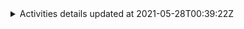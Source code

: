 
<details>
<summary>Activities details updated at <!-- PROFILE_STATS template:"updatedat"-->2021-05-28T00:39:22Z<!-- /PROFILE_STATS --></summary>

<!-- PROFILE_STATS template:"activities" username:"wzshiming" -->
| Link | Ref | State | Change Size | Commits | Change File |
| - | - | - | - | - | - |
| [containerd/containerd#5273](https://github.com/containerd/containerd/pull/5273) | master| Merged (2021-05-27)| S(<font color="#56d364">+8</font>, <font color="#f85149">-4</font>) | 1| 1|
| [kubernetes/kubernetes#98866](https://github.com/kubernetes/kubernetes/pull/98866) | master| Open (2021-02-08, 2021-05-27)| M(<font color="#56d364">+37</font>, <font color="#f85149">-4</font>) | 2| 7|
| [kubernetes/kubernetes#99431](https://github.com/kubernetes/kubernetes/pull/99431) | master| Open (2021-02-25, 2021-05-26)| L(<font color="#56d364">+110</font>, <font color="#f85149">-25</font>) | 2| 4|
| [istio/api#1917](https://github.com/istio/api/pull/1917) | master| Open (2021-03-16, 2021-05-26)| XL(<font color="#56d364">+585</font>, <font color="#f85149">-70</font>) | 1| 8|
| [kubernetes/kubernetes#100949](https://github.com/kubernetes/kubernetes/pull/100949) | master| Open (2021-04-09, 2021-05-26)| M(<font color="#56d364">+60</font>, <font color="#f85149">-19</font>) | 2| 2|
| [kubernetes/enhancements#2661](https://github.com/kubernetes/enhancements/pull/2661) | master| Open (2021-04-29, 2021-05-26)| XL(<font color="#56d364">+611</font>, <font color="#f85149">-0</font>) | 1| 3|
| [kubernetes/kubernetes#98905](https://github.com/kubernetes/kubernetes/pull/98905) | master| Closed (2021-05-26)| M(<font color="#56d364">+28</font>, <font color="#f85149">-4</font>) | 1| 2|
| [kubernetes/kubernetes#102048](https://github.com/kubernetes/kubernetes/pull/102048) | master| Open (2021-05-17, 2021-05-25)| M(<font color="#56d364">+49</font>, <font color="#f85149">-8</font>) | 3| 2|
| [kubernetes/kubernetes#98507](https://github.com/kubernetes/kubernetes/pull/98507) | master| Open (2021-01-28, 2021-05-25)| L(<font color="#56d364">+265</font>, <font color="#f85149">-21</font>) | 3| 3|
| [kubernetes/kubernetes#101098](https://github.com/kubernetes/kubernetes/pull/101098) | master| Open (2021-04-14, 2021-05-25)| XS(<font color="#56d364">+4</font>, <font color="#f85149">-2</font>) | 1| 1|
| [kubernetes/kubernetes#102047](https://github.com/kubernetes/kubernetes/pull/102047) | master| Open (2021-05-17, 2021-05-25)| L(<font color="#56d364">+107</font>, <font color="#f85149">-6</font>) | 1| 2|
| [kubernetes/kubernetes#100851](https://github.com/kubernetes/kubernetes/pull/100851) | master| Open (2021-04-06, 2021-05-25)| L(<font color="#56d364">+155</font>, <font color="#f85149">-0</font>) | 2| 6|
| [kubernetes/kubernetes#100939](https://github.com/kubernetes/kubernetes/pull/100939) | master| Open (2021-04-09, 2021-05-25)| L(<font color="#56d364">+104</font>, <font color="#f85149">-17</font>) | 2| 2|
| [kubernetes/kubernetes#102088](https://github.com/kubernetes/kubernetes/pull/102088) | master| Merged (2021-05-24)| XS(<font color="#56d364">+2</font>, <font color="#f85149">-0</font>) | 1| 1|
| [kubernetes/kubernetes#101797](https://github.com/kubernetes/kubernetes/pull/101797) | release-1.19| Open (2021-05-07, 2021-05-24)| XS(<font color="#56d364">+2</font>, <font color="#f85149">-0</font>) | 1| 1|
| [kubernetes/kubernetes#100369](https://github.com/kubernetes/kubernetes/pull/100369) | master| Open (2021-03-18, 2021-05-24)| L(<font color="#56d364">+133</font>, <font color="#f85149">-19</font>) | 3| 4|
| [istio/istio#31865](https://github.com/istio/istio/pull/31865) | master| Open (2021-04-02, 2021-05-24)| S(<font color="#56d364">+12</font>, <font color="#f85149">-5</font>) | 2| 1|
| [kubernetes/kubernetes#102091](https://github.com/kubernetes/kubernetes/pull/102091) | master| Closed (2021-05-24)| S(<font color="#56d364">+18</font>, <font color="#f85149">-10</font>) | 1| 1|
| [kubeedge/kubeedge#2702](https://github.com/kubeedge/kubeedge/pull/2702) | master| Open (2021-03-24, 2021-05-24)| M(<font color="#56d364">+62</font>, <font color="#f85149">-2</font>) | 1| 2|
| [kubernetes/kubernetes#101009](https://github.com/kubernetes/kubernetes/pull/101009) | master| Open (2021-04-12, 2021-05-24)| XS(<font color="#56d364">+1</font>, <font color="#f85149">-1</font>) | 1| 1|
| [istio/istio#32977](https://github.com/istio/istio/pull/32977) | master| Merged (2021-05-21)| M(<font color="#56d364">+20</font>, <font color="#f85149">-13</font>) | 1| 2|
| [containerd/containerd#5520](https://github.com/containerd/containerd/pull/5520) | master| Merged (2021-05-20)| XS(<font color="#56d364">+0</font>, <font color="#f85149">-1</font>) | 1| 1|
| [containerd/containerd#5519](https://github.com/containerd/containerd/pull/5519) | master| Merged (2021-05-20)| XS(<font color="#56d364">+3</font>, <font color="#f85149">-5</font>) | 2| 1|
| [kubeedge/kubeedge#2718](https://github.com/kubeedge/kubeedge/pull/2718) | master| Open (2021-03-24, 2021-05-24)| M(<font color="#56d364">+14</font>, <font color="#f85149">-19</font>) | 1| 1|
| [kubeedge/kubeedge#2719](https://github.com/kubeedge/kubeedge/pull/2719) | master| Open (2021-03-24, 2021-05-24)| S(<font color="#56d364">+13</font>, <font color="#f85149">-2</font>) | 1| 1|
| [kubeedge/kubeedge#2713](https://github.com/kubeedge/kubeedge/pull/2713) | master| Open (2021-03-24, 2021-05-23)| XS(<font color="#56d364">+4</font>, <font color="#f85149">-4</font>) | 1| 1|
| [kubeedge/kubeedge#2714](https://github.com/kubeedge/kubeedge/pull/2714) | master| Open (2021-03-24, 2021-05-23)| M(<font color="#56d364">+18</font>, <font color="#f85149">-19</font>) | 1| 1|
| [istio/istio#32274](https://github.com/istio/istio/pull/32274) | master| Closed (2021-05-21)| XS(<font color="#56d364">+2</font>, <font color="#f85149">-0</font>) | 1| 1|
| [kubernetes/kubernetes#102053](https://github.com/kubernetes/kubernetes/pull/102053) | master| Open (2021-05-17, 2021-05-19)| XS(<font color="#56d364">+2</font>, <font color="#f85149">-1</font>) | 2| 1|
| [kubernetes/kubernetes#101932](https://github.com/kubernetes/kubernetes/pull/101932) | master| Closed (2021-05-19)| S(<font color="#56d364">+24</font>, <font color="#f85149">-0</font>) | 1| 1|
| [kubernetes/kubernetes#101795](https://github.com/kubernetes/kubernetes/pull/101795) | release-1.21| Open (2021-05-07, 2021-05-17)| XS(<font color="#56d364">+2</font>, <font color="#f85149">-0</font>) | 1| 1|
| [kubernetes/kubernetes#101796](https://github.com/kubernetes/kubernetes/pull/101796) | release-1.20| Open (2021-05-07, 2021-05-17)| XS(<font color="#56d364">+2</font>, <font color="#f85149">-0</font>) | 1| 1|
| [kubernetes/enhancements#2565](https://github.com/kubernetes/enhancements/pull/2565) | master| Open (2021-03-11, 2021-05-17)| L(<font color="#56d364">+496</font>, <font color="#f85149">-0</font>) | 1| 2|
| [kubernetes/kubernetes#101929](https://github.com/kubernetes/kubernetes/pull/101929) | master| Closed (2021-05-12)| XXL(<font color="#56d364">+17137</font>, <font color="#f85149">-5382</font>) | 2| 332|
| [kubernetes/kubernetes#101566](https://github.com/kubernetes/kubernetes/pull/101566) | master| Open (2021-04-28, 2021-05-13)| XXL(<font color="#56d364">+1847</font>, <font color="#f85149">-1329</font>) | 6| 28|
| [kubeedge/kubeedge#2753](https://github.com/kubeedge/kubeedge/pull/2753) | master| Open (2021-04-02, 2021-05-13)| XL(<font color="#56d364">+525</font>, <font color="#f85149">-422</font>) | 5| 58|
| [kubernetes/kubernetes#101798](https://github.com/kubernetes/kubernetes/pull/101798) | release-1.18| Closed (2021-05-12)| XS(<font color="#56d364">+2</font>, <font color="#f85149">-0</font>) | 1| 1|
| [istio/istio#32745](https://github.com/istio/istio/pull/32745) | master| Closed (2021-05-12)| XS(<font color="#56d364">+1</font>, <font color="#f85149">-1</font>) | 1| 1|
| [containerd/containerd#5468](https://github.com/containerd/containerd/pull/5468) | master| Merged (2021-05-10)| XS(<font color="#56d364">+8</font>, <font color="#f85149">-1</font>) | 1| 4|
| [kubernetes/kubernetes#100326](https://github.com/kubernetes/kubernetes/pull/100326) | master| Merged (2021-05-07)| XS(<font color="#56d364">+2</font>, <font color="#f85149">-0</font>) | 1| 1|
| [istio/istio#32707](https://github.com/istio/istio/pull/32707) | master| Merged (2021-05-07)| XS(<font color="#56d364">+0</font>, <font color="#f85149">-5</font>) | 1| 1|
| [istio/istio#32710](https://github.com/istio/istio/pull/32710) | master| Merged (2021-05-07)| XS(<font color="#56d364">+1</font>, <font color="#f85149">-1</font>) | 1| 1|
| [kubernetes/kubernetes#98629](https://github.com/kubernetes/kubernetes/pull/98629) | master| Merged (2021-05-06)| M(<font color="#56d364">+21</font>, <font color="#f85149">-20</font>) | 1| 1|
| [kubernetes/kubernetes#101569](https://github.com/kubernetes/kubernetes/pull/101569) | master| Merged (2021-04-29)| XS(<font color="#56d364">+5</font>, <font color="#f85149">-0</font>) | 1| 1|
| [kubernetes/kubernetes#101226](https://github.com/kubernetes/kubernetes/pull/101226) | release-1.18| Merged (2021-04-28)| S(<font color="#56d364">+3</font>, <font color="#f85149">-8</font>) | 2| 2|
| [kubernetes/kubernetes#101225](https://github.com/kubernetes/kubernetes/pull/101225) | release-1.19| Merged (2021-04-28)| S(<font color="#56d364">+3</font>, <font color="#f85149">-8</font>) | 2| 2|
| [kubernetes/kubernetes#101224](https://github.com/kubernetes/kubernetes/pull/101224) | release-1.20| Merged (2021-04-28)| S(<font color="#56d364">+3</font>, <font color="#f85149">-8</font>) | 2| 2|
| [kubernetes/kubernetes#101223](https://github.com/kubernetes/kubernetes/pull/101223) | release-1.21| Merged (2021-04-29)| S(<font color="#56d364">+3</font>, <font color="#f85149">-8</font>) | 2| 2|
| [opencontainers/runc#2862](https://github.com/opencontainers/runc/pull/2862) | master| Closed (2021-04-28)| L(<font color="#56d364">+111</font>, <font color="#f85149">-27</font>) | 3| 5|
| [kubernetes/kubernetes#101093](https://github.com/kubernetes/kubernetes/pull/101093) | master| Merged (2021-04-20)| S(<font color="#56d364">+3</font>, <font color="#f85149">-8</font>) | 2| 2|

<!-- /PROFILE_STATS -->

</details>
